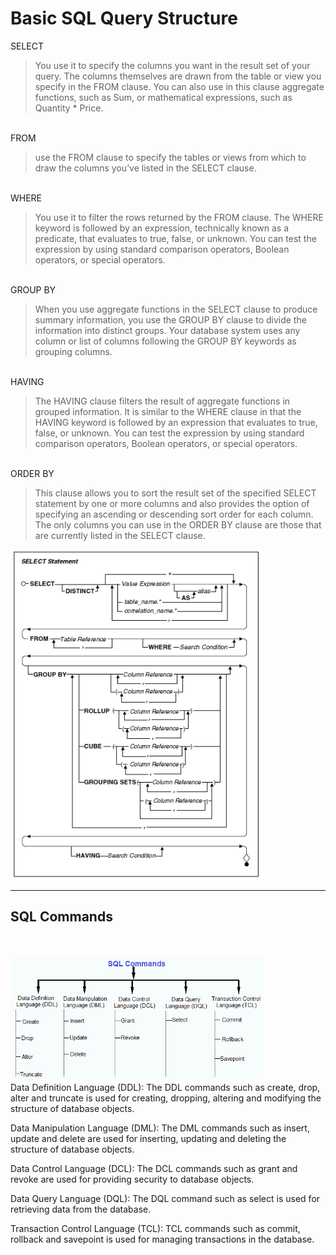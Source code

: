 
# Basic SQL Query Structure

SELECT
> You use it to specify the columns you want in the result set of your query. The columns themselves are drawn from the table or view you specify in the FROM clause. You can also use in this clause aggregate functions, such as Sum, or mathematical expressions, such as Quantity * Price.

\
FROM
> use the FROM clause to specify the tables or views from which to draw the columns you’ve listed in the SELECT clause.

\
WHERE
> You use it to filter the rows returned by the FROM clause. The WHERE keyword is followed by an expression, technically known as a predicate, that evaluates to true, false, or unknown. You can test the expression by using standard comparison operators, Boolean operators, or special operators.

\
GROUP BY
> When you use aggregate functions in the SELECT clause to produce summary information, you use the GROUP BY clause to divide the information into distinct groups. Your database system uses any column or list of columns following the GROUP BY keywords as grouping columns.

\
HAVING
> The HAVING clause filters the result of aggregate functions in grouped information. It is similar to the WHERE clause in that the HAVING keyword is followed by an expression that evaluates to true, false, or unknown. You can test the expression by using standard comparison operators, Boolean operators, or special operators.

\
ORDER BY
> This clause allows you to sort the result set of the specified SELECT statement by one or more columns and also provides the option of specifying an ascending or descending sort order for each column. The only columns you can use in the ORDER BY clause are those that are currently listed in the SELECT clause.

<img src="images/process-diagram.png" width=80%>

---
## SQL Commands
\
\
<img src="images/commands-and-languages.png" width=80%>
\
Data Definition Language (DDL): The DDL commands such as create, drop, alter and truncate is used for creating, dropping, altering and modifying the structure of database objects.

Data Manipulation Language (DML): The DML commands such as insert, update and delete are used for inserting, updating and deleting the structure of database objects.

Data Control Language (DCL): The DCL commands such as grant and revoke are used for providing security to database objects.

Data Query Language (DQL): The DQL command such as select is used for retrieving data from the database.

Transaction Control Language (TCL): TCL commands such as commit, rollback and savepoint is used for managing transactions in the database.